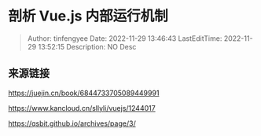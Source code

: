 # 剖析 Vue.js 内部运行机制 <!-- omit in toc -->

> Author: tinfengyee
> Date: 2022-11-29 13:46:43
> LastEditTime: 2022-11-29 13:52:15
> Description: NO Desc

## 来源链接

https://juejin.cn/book/6844733705089449991

https://www.kancloud.cn/sllyli/vuejs/1244017

https://qsbit.github.io/archives/page/3/